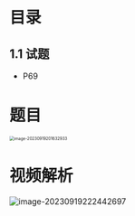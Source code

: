 # 目录



## 1.1 试题

* P69



# 题目

<img src="https://cvp.oss-cn-shanghai.aliyuncs.com/picgo/202309192016023.png" alt="image-20230919201632933" style="zoom:50%;" />



# 视频解析

![image-20230919222442697](https://cvp.oss-cn-shanghai.aliyuncs.com/picgo/202309192224118.png)

